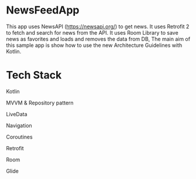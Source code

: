 # NewsFeedApp


This app uses NewsAPI (https://newsapi.org/) to get news. It uses Retrofit 2 to fetch and search for news from the API. It uses Room Library to save news as favorites and loads and removes the data from DB, The main aim of this sample app is show how to use the new Architecture Guidelines with Kotlin.


# Tech Stack

Kotlin

MVVM & Repository pattern

LiveData

Navigation

Coroutines

Retrofit

Room

Glide

